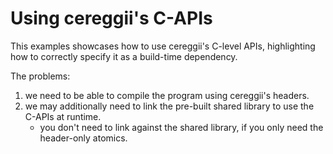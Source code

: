 # Using cereggii's C-APIs

This examples showcases how to use cereggii's C-level APIs, highlighting how to
correctly specify it as a build-time dependency.

The problems:

1. we need to be able to compile the program using cereggii's headers.
2. we may additionally need to link the pre-built shared library to use the C-APIs
at runtime.
   - you don't need to link against the shared library, if you only need the header-only atomics.
